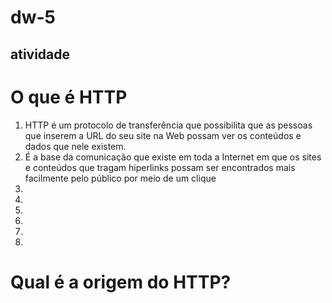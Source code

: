# dw-5
## atividade  

# O que é HTTP

1. HTTP é um protocolo de transferência que possibilita que as pessoas que inserem a URL do seu site na Web possam ver os conteúdos e dados que nele existem.
2. É a base da comunicação que existe em toda a Internet em que os sites e conteúdos que tragam hiperlinks possam ser encontrados mais facilmente pelo público por meio de um clique 
3.  
4. 
5. 
6. 
7. 
8. 
# Qual é a origem do HTTP?

